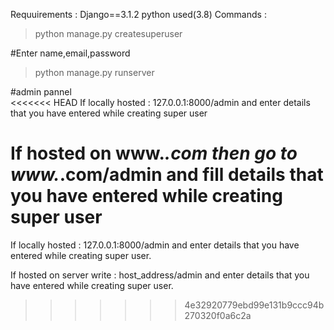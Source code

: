 Requuirements :
Django==3.1.2
python used(3.8)
Commands : 
 > python manage.py createsuperuser


#Enter name,email,password
 
 
 
 > python manage.py runserver


#admin pannel  
<<<<<<< HEAD
If locally hosted : 127.0.0.1:8000/admin and enter details that you have entered while creating super user
 

If hosted on www.***.com then go to www.***.com/admin and fill details that you have entered while creating super user
=======
If locally hosted : 127.0.0.1:8000/admin and enter details that you have entered while creating super user.



If hosted on server write : host_address/admin and enter details that you have entered while creating super user.
>>>>>>> 4e32920779ebd99e131b9ccc94b270320f0a6c2a
